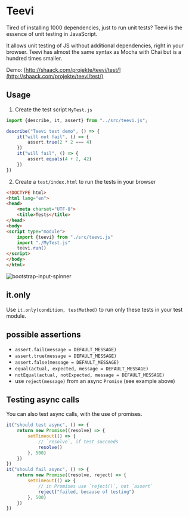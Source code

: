 # Teevi

Tired of installing 1000 dependencies, just to run unit tests? Teevi is
the essence of unit testing in JavaScript.

It allows unit testing of JS without additional dependencies, right in your browser.
Teevi has almost the same syntax as Mocha with Chai but is a hundred times smaller.

Demo: [http://shaack.com/projekte/teevi/test/](http://shaack.com/projekte/teevi/test/)

## Usage

1. Create the test script `MyTest.js`

```javascript
import {describe, it, assert} from "../src/teevi.js";

describe("Teevi test demo", () => {
    it("will not fail", () => {
        assert.true(2 * 2 === 4)
    })
    it("will fail", () => {
        assert.equals(4 + 2, 42)
    })
})
```

2. Create a `test/index.html` to run the tests in your browser

```html
<!DOCTYPE html>
<html lang="en">
<head>
    <meta charset="UTF-8">
    <title>Tests</title>
</head>
<body>
<script type="module">
    import {teevi} from "./src/teevi.js"
    import "./MyTest.js"
    teevi.run()
</script>
</body>
</html>
```

![bootstrap-input-spinner](https://shaack.com/projekte/assets/img/teevi-test-demo.png?v=1)

## it.only

Use `it.only(condition, testMethod)` to run only these tests in your test module.

## possible assertions

- `assert.fail(message = DEFAULT_MESSAGE)`
- `assert.true(message = DEFAULT_MESSAGE)`
- `assert.false(message = DEFAULT_MESSAGE)`
- `equal(actual, expected, message = DEFAULT_MESSAGE)`
- `notEqual(actual, notExpected, message = DEFAULT_MESSAGE)`
- use `reject(message)` from an async `Promise` (see example above)

## Testing async calls

You can also test async calls, with the use of promises.

```javascript
it("should test async", () => {
    return new Promise((resolve) => {
        setTimeout(() => {
            // `resolve`, if test succeeds
            resolve()
        }, 500)
    })
})
it("should fail async", () => {
    return new Promise((resolve, reject) => {
        setTimeout(() => {
            // in Promises use `reject()`, not `assert`
            reject("failed, because of testing")
        }, 500)
    })
})
```
